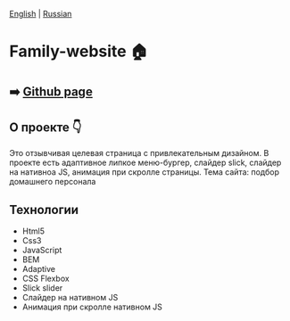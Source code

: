 [English](https://github.com/Pavel-Sol/family-website/blob/master/README.md) | [Russian](https://github.com/Pavel-Sol/family-website/blob/master/README-RU.md)

# Family-website :house:

:arrow_right: [Github page](https://pavel-sol.github.io/family-website/) 
---------------

О проекте :point_down:
---------------
Это отзывчивая целевая страница с привлекательным дизайном.
В проекте есть адаптивное липкое меню-бургер, слайдер slick, слайдер на нативноа JS, анимация при скролле страницы. Тема сайта: подбор домашнего персонала

Технологии
-----------------
- Html5
- Сss3
- JavaScript
- BEM
- Adaptive
- CSS Flexbox
- Slick slider
- Слайдер на нативном JS
- Анимация при скролле нативном JS